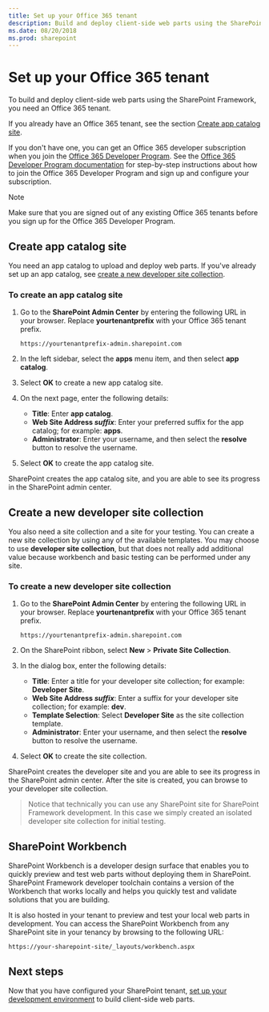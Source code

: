 ```yaml
---
title: Set up your Office 365 tenant
description: Build and deploy client-side web parts using the SharePoint Framework by setting up an Office 365 tenant.
ms.date: 08/20/2018
ms.prod: sharepoint
---
```



# Set up your Office 365 tenant

To build and deploy client-side web parts using the SharePoint Framework, you need an Office 365 tenant. 

If you already have an Office 365 tenant, see the section [Create app catalog site](#create-app-catalog-site).

If you don't have one, you can get an Office 365 developer subscription when you join the [Office 365 Developer Program](https://developer.microsoft.com/en-us/office/dev-program). See the [Office 365 Developer Program documentation](https://docs.microsoft.com/en-us/office/developer-program/office-365-developer-program) for step-by-step instructions about how to join the Office 365 Developer Program and sign up and configure your subscription.  

> [!NOTE] 
> Make sure that you are signed out of any existing Office 365 tenants before you sign up for the Office 365 Developer Program.

## Create app catalog site

You need an app catalog to upload and deploy web parts. If you've already set up an app catalog, see [create a new developer site collection](#create-a-new-developer-site-collection).  

### To create an app catalog site

1. Go to the **SharePoint Admin Center** by entering the following URL in your browser. Replace **yourtenantprefix** with your Office 365 tenant prefix.
	
    ```
    https://yourtenantprefix-admin.sharepoint.com
    ```
	
2. In the left sidebar, select the **apps** menu item, and then select **app catalog**.

3. Select **OK** to create a new app catalog site.

4. On the next page, enter the following details:

    - **Title**: Enter **app catalog**.
    - **Web Site Address _suffix_**: Enter your preferred suffix for the app catalog; for example: **apps**.
    - **Administrator**: Enter your username, and then select the **resolve** button to resolve the username.

5. Select **OK** to create the app catalog site.

SharePoint creates the app catalog site, and you are able to see its progress in the SharePoint admin center.

## Create a new developer site collection

You also need a site collection and a site for your testing. You can create a new site collection by using any of the available templates. You may choose to use **developer site collection**, but that does not really add additional value because workbench and basic testing can be performed under any site.

### To create a new developer site collection

1. Go to the **SharePoint Admin Center** by entering the following URL in your browser. Replace **yourtenantprefix** with your Office 365 tenant prefix.
	
    ```
    https://yourtenantprefix-admin.sharepoint.com
    ```
	
2. On the SharePoint ribbon, select **New** > **Private Site Collection**.

3. In the dialog box, enter the following details:

    - **Title**: Enter a title for your developer site collection; for example: **Developer Site**.
    - **Web Site Address _suffix_**: Enter a suffix for your developer site collection; for example: **dev**.
    - **Template Selection**: Select **Developer Site** as the site collection template.
    - **Administrator**: Enter your username, and then select the **resolve** button to resolve the username.

4. Select **OK** to create the site collection.

SharePoint creates the developer site and you are able to see its progress in the SharePoint admin center. After the site is created, you can browse to your developer site collection.

> Notice that technically you can use any SharePoint site for SharePoint Framework development. In this case we simply created an isolated developer site collection for initial testing.

## SharePoint Workbench

SharePoint Workbench is a developer design surface that enables you to quickly preview and test web parts without deploying them in SharePoint. SharePoint Framework developer toolchain contains a version of the Workbench that works locally and helps you quickly test and validate solutions that you are building.

It is also hosted in your tenant to preview and test your local web parts in development. You can access the SharePoint Workbench from any SharePoint site in your tenancy by browsing to the following URL:

```
https://your-sharepoint-site/_layouts/workbench.aspx
```

## Next steps

Now that you have configured your SharePoint tenant, [set up your development environment](./set-up-your-development-environment.md) to build client-side web parts.
